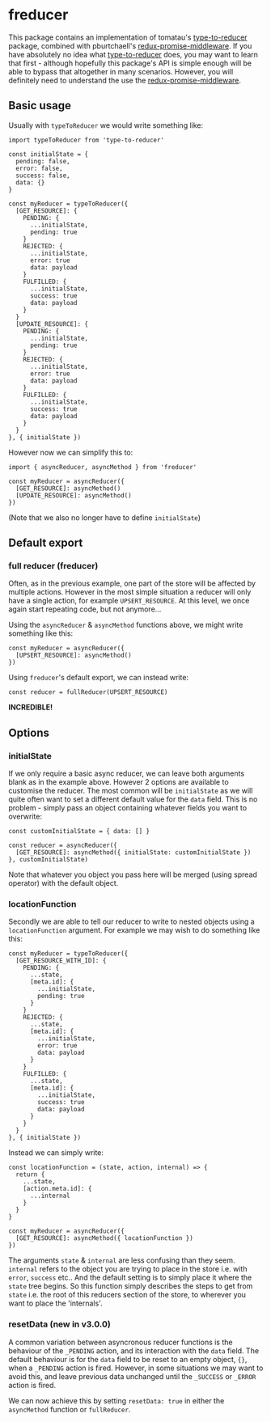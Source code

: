 # freducer
  This package contains an implementation of tomatau's [type-to-reducer](https://github.com/tomatau/type-to-reducer) package, combined with pburtchaell's [redux-promise-middleware](https://github.com/pburtchaell/redux-promise-middleware). If you have absolutely no idea what [type-to-reducer](https://github.com/tomatau/type-to-reducer) does, you may want to learn that first - although hopefully this package's API is simple enough will be able to bypass that altogether in many scenarios. However, you will definitely need to understand the use the [redux-promise-middleware](https://github.com/pburtchaell/redux-promise-middleware).

## Basic usage

  Usually with `typeToReducer` we would write something like:

    import typeToReducer from 'type-to-reducer'

    const initialState = {
      pending: false,
      error: false,
      success: false,
      data: {}
    }
    
    const myReducer = typeToReducer({
      [GET_RESOURCE]: {
        PENDING: {
          ...initialState,
          pending: true
        }
        REJECTED: {
          ...initialState,
          error: true
          data: payload
        }
        FULFILLED: {
          ...initialState,
          success: true
          data: payload
        }
      }
      [UPDATE_RESOURCE]: {
        PENDING: {
          ...initialState,
          pending: true
        }
        REJECTED: {
          ...initialState,
          error: true
          data: payload
        }
        FULFILLED: {
          ...initialState,
          success: true
          data: payload
        }
      }
    }, { initialState })

  However now we can simplify this to:

    import { asyncReducer, asyncMethod } from 'freducer'

    const myReducer = asyncReducer({
      [GET_RESOURCE]: asyncMethod()
      [UPDATE_RESOURCE]: asyncMethod()
    })

  (Note that we also no longer have to define `initialState`)

## Default export

### full reducer (freducer)

Often, as in the previous example, one part of the store will be affected by multiple actions. However in the most simple situation a reducer will only have a single action, for example `UPSERT_RESOURCE`. At this level, we once again start repeating code, but not anymore...

Using the `asyncReducer` & `asyncMethod` functions above, we might write something like this:

    const myReducer = asyncReducer({
      [UPSERT_RESOURCE]: asyncMethod()
    })

Using `freducer`'s default export, we can instead write:

    const reducer = fullReducer(UPSERT_RESOURCE)

<b>INCREDIBLE!</b>

## Options

### initialState
If we only require a basic async reducer, we can leave both arguments blank
as in the example above. However 2 options are available to customise the reducer.
The most common will be `initialState` as we will quite often want to set a different default value for the `data` field. This is no problem - simply pass an object containing whatever fields you want to overwrite:

    const customInitialState = { data: [] }

    const reducer = asyncReducer({
      [GET_RESOURCE]: asyncMethod({ initialState: customInitialState })
    }, customInitialState)

Note that whatever you object you pass here will be merged (using spread operator) with the default object. 

### locationFunction
Secondly we are able to tell our reducer to write to nested objects using a 
`locationFunction` argument. For example we may wish to do something like this:

    const myReducer = typeToReducer({
      [GET_RESOURCE_WITH_ID]: {
        PENDING: {
          ...state,
          [meta.id]: {
            ...initialState,
            pending: true
          }
        }
        REJECTED: {
          ...state,
          [meta.id]: {
            ...initialState,
            error: true
            data: payload
          }
        }
        FULFILLED: {
          ...state,
          [meta.id]: {
            ...initialState,
            success: true
            data: payload
          }
        }
      }
    }, { initialState })

Instead we can simply write:

    const locationFunction = (state, action, internal) => {
      return {
        ...state,
        [action.meta.id]: {
          ...internal
        }
      }
    }

    const myReducer = asyncReducer({
      [GET_RESOURCE]: asyncMethod({ locationFunction })
    })

The arguments `state` & `internal` are less confusing than they seem.
`internal` refers to the object you are trying to place in the store i.e. with
`error`, `success` etc.. And the default setting is to simply place it where the
`state` tree begins. So this function simply describes the steps to get from `state`
i.e. the root of this reducers section of the store, to wherever you want to place the
'internals'.

### resetData (new in v3.0.0)

A common variation between asyncronous reducer functions is the behaviour of the `_PENDING` action, and its interaction with the `data` field. The default behaviour is for the `data` field to be reset to an empty object, `{}`, when a `_PENDING` action is fired. However, in some situations we may want to avoid this, and leave previous data unchanged until the `_SUCCESS` or `_ERROR` action is fired.

We can now achieve this by setting `resetData: true` in either the `asyncMethod` function or `fullReducer`.